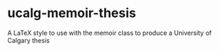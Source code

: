 # ucalg-memoir-thesis
A LaTeX style to use with the memoir class to produce a University of Calgary thesis

